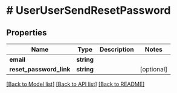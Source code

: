 # # UserUserSendResetPassword

## Properties

Name | Type | Description | Notes
------------ | ------------- | ------------- | -------------
**email** | **string** |  |
**reset_password_link** | **string** |  | [optional]

[[Back to Model list]](../../README.md#models) [[Back to API list]](../../README.md#endpoints) [[Back to README]](../../README.md)

